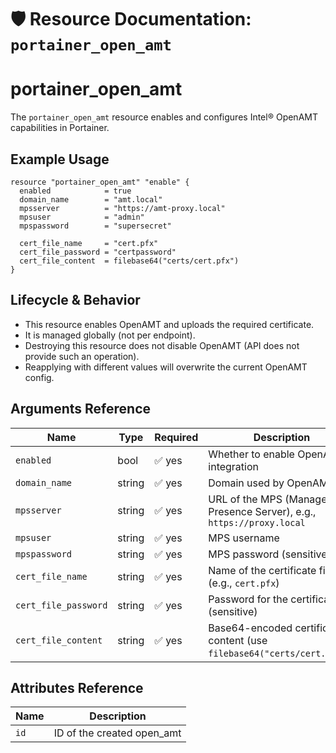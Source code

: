 # 🛡️ **Resource Documentation: `portainer_open_amt`**

# portainer_open_amt
The `portainer_open_amt` resource enables and configures Intel® OpenAMT capabilities in Portainer.

## Example Usage
```hcl
resource "portainer_open_amt" "enable" {
  enabled            = true
  domain_name        = "amt.local"
  mpsserver          = "https://amt-proxy.local"
  mpsuser            = "admin"
  mpspassword        = "supersecret"

  cert_file_name     = "cert.pfx"
  cert_file_password = "certpassword"
  cert_file_content  = filebase64("certs/cert.pfx")
}
```

## Lifecycle & Behavior
- This resource enables OpenAMT and uploads the required certificate.
- It is managed globally (not per endpoint).
- Destroying this resource does not disable OpenAMT (API does not provide such an operation).
- Reapplying with different values will overwrite the current OpenAMT config.

## Arguments Reference
| Name                | Type    | Required | Description                                                                |
|---------------------|---------|----------|----------------------------------------------------------------------------|
| `enabled`           | bool    | ✅ yes   | Whether to enable OpenAMT integration                                      |
| `domain_name`       | string  | ✅ yes   | Domain used by OpenAMT                                                     |
| `mpsserver`         | string  | ✅ yes   | URL of the MPS (Management Presence Server), e.g., `https://proxy.local`  |
| `mpsuser`           | string  | ✅ yes   | MPS username                                                               |
| `mpspassword`       | string  | ✅ yes   | MPS password (sensitive)                                                   |
| `cert_file_name`    | string  | ✅ yes   | Name of the certificate file (e.g., `cert.pfx`)                            |
| `cert_file_password`| string  | ✅ yes   | Password for the certificate (sensitive)                                   |
| `cert_file_content` | string  | ✅ yes   | Base64-encoded certificate content (use `filebase64("certs/cert.pfx")`)    |

## Attributes Reference

| Name | Description              |
|------|--------------------------|
| `id` | ID of the created open_amt |
